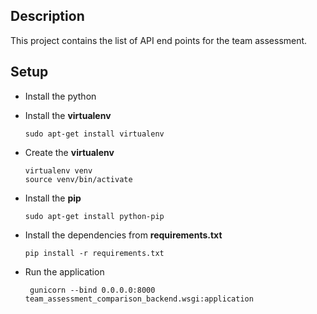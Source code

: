 ## Description 
This project contains the list of API end points for the team assessment. 

## Setup 
* Install the python
* Install the **virtualenv**
    ```shell
    sudo apt-get install virtualenv
    ```
* Create the **virtualenv**
    ```shell
    virtualenv venv
    source venv/bin/activate
    ```
* Install the **pip**
    ```shell
    sudo apt-get install python-pip
    ```
* Install the dependencies from **requirements.txt**
    ```shell
    pip install -r requirements.txt
    ```

* Run the application 
    ```shell
     gunicorn --bind 0.0.0.0:8000 team_assessment_comparison_backend.wsgi:application
    ```
